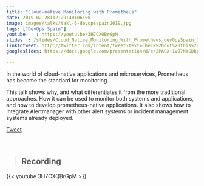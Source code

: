 ```yaml
---
title: "Cloud-native Monitoring with Prometheus"
date: 2019-02-28T12:29:40+06:00
image: images/talks/takl-6-devopsspain2019.jpg
tags: ["DevOps Spain"]
youtube    : https://youtu.be/3H7CXQBrGpM
slides  : /slides/Cloud_Native_Monitoring_With_Prometheus_devOpsSpain_2019.pdf
linktotweet: http://twitter.com/intent/tweet?text=Check%20out%20this%20talk:%20“Cloud-native%20monitoring%20with%20Prometheus”%20by%20%40beatrizmrg%20%23PrometheusIO%20%23DevopsSpain&url=https://youtu.be/3H7CXQBrGpM
googleslides: https://docs.google.com/presentation/d/e/2PACX-1vQ7NaGDkpGalizrnRYgqHD-De3VfRSl2xKNnKH1NkFmzc9gpsSHUw_WwCg4Bhh3Sw/embed?start=false&loop=false&delayms=3000

---
```

In the world of cloud-native applications and microservices, Prometheus has become the standard for monitoring.

This talk shows why, and what differentiates it from the more traditional approaches. How it can be used to monitor both systems and applications, and how to develop prometheus-native applications. It also shows how to integrate Alertmanager with other alert systems or incident management systems already deployed.
<div class="blog-content singleiconp">
    <a href="http://twitter.com/intent/tweet?text=Check%20out%20this%20talk:%20“Cloud-native%20monitoring%20with%20Prometheus”%20by%20%40beatrizmrg%20%23PrometheusIO%20%23codemoMadrid&url=https://b3a.dev/talks/devops-spain-2019/" target="_blank" class="talklisticons btn btn-dafault btn-details hvr-bounce-to-right"><i class="ion-social-twitter"></i> Tweet</a>
</div>

<br/>
<br/>

> ## Recording
{{< youtube 3H7CXQBrGpM >}}

<br/>

